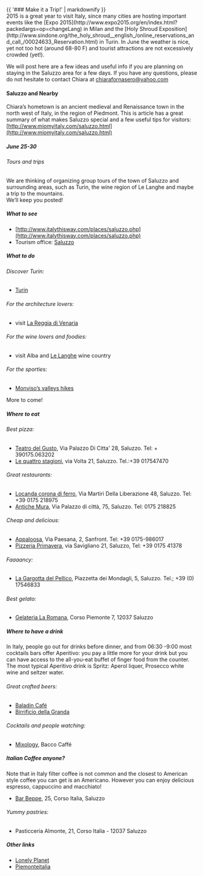 <div class="heading">
<div class="text_line left"></div>
{{ '### Make it a Trip!' | markdownify }}
<div class="text_line right"></div>
</div>
  2015 is a great year to visit Italy, since many cities are hosting important events like the [Expo 2015](http://www.expo2015.org/en/index.html?packedargs=op=changeLang) in Milan and the [Holy Shroud Exposition](http://www.sindone.org/the_holy_shroud__english_/online_reservations_and_call_/00024633_Reservation.html) in Turin. In June the weather is nice, yet not too hot (around 68-80 F) and tourist attractions are not excessively crowded (yet!).

  We will post here are a few ideas and useful info if you are planning on staying in the Saluzzo area for a few days. If you have any questions, please do not hesitate to contact Chiara at [chiarafornasero@yahoo.com](mailto:chiarafornasero@yahoo.com)

#### Saluzzo and Nearby
  Chiara’s hometown is an ancient medieval and Renaissance town in the north west of Italy, in the region of Piedmont. This is article has a great summary of what makes Saluzzo special and a few useful tips for visitors: [http://www.miomyitaly.com/saluzzo.html](http://www.miomyitaly.com/saluzzo.html)

##### June 25-30

###### Tours and trips
  We are thinking of organizing group tours of the town of Saluzzo and surrounding areas, such as Turin, the wine region of Le Langhe and maybe a trip to the mountains.   
We’ll keep you posted!


##### What to see
 * [http://www.italythisway.com/places/saluzzo.php](http://www.italythisway.com/places/saluzzo.php)  
 * Tourism office: [Saluzzo](http://www.saluzzoturistica.it/itinerari_scheda.php?id=425)

##### What to do

###### Discover Turin: 

 * [Turin](http://www.comune.torino.it/canaleturismo/en/)
 
###### For the architecture lovers: 

 * visit [La Reggia di Venaria](http://www.lavenaria.it/web/index.php)
 
###### For the wine lovers and foodies: 

 * visit Alba and [Le Langhe](http://www.langheroero.it/index.jsp?idProgetto=2) wine country
 
###### For the sporties: 

 * [Monviso’s valleys hikes](http://www.piemonteoutdoor.it/web/en/activities/hiking/gran-tour/item/73046-monviso-tour)


 More to come!


##### Where to eat

###### Best pizza:

 * [Teatro del Gusto](http://www.tripadvisor.it/ShowUserReviews-g194893-d3398888-r233673374-Teatro_Del_Gusto-Saluzzo_Province_of_Cuneo_Piedmont.html), Via Palazzo Di Citta' 28, Saluzzo. Tel: + 390175.063202  
 * [Le quattro stagioni](http://www.saluzzoturistica.it/ospitalita_scheda.php?id=487), via Volta 21, Saluzzo. Tel.:+39 017547470
 
###### Great restaurants:  
 * [Locanda corona di ferro](http://www.coronadiferro.it/), Via Martiri Della Liberazione 48, Saluzzo. Tel: +39 0175 218975
 * [Antiche Mura](http://www.antichemuraristorante.it/), Via Palazzo di città, 75, Saluzzo. Tel: 0175 218825  
 
###### Cheap and delicious:  

 * [Appaloosa](http://www.ristorante-appaloosa.it/appaloosa-menu-e.htm), Via Paesana, 2, Sanfront. Tel: +39 0175-986017
 * [Pizzeria Primavera](https://www.facebook.com/pages/Pizzeria-trattoria-Primavera/136996156433557?sk=info&tab=overview), via Savigliano 21, Saluzzo, Tel: +39 0175 41378  

###### Faaaancy:   
 * [La Gargotta del Pellico](http://www.tripadvisor.it/Restaurant_Review-g194893-d2248462-Reviews-La_Gargotta_del_Pellico-Saluzzo_Province_of_Cuneo_Piedmont.html), Piazzetta dei Mondagli, 5, Saluzzo. Tel.; +39 (0) 17546833   
 
###### Best gelato:  

 * [Gelateria La Romana](http://www.gelateriaromana.com/23-ice-cream-shop-saluzzo.php), Corso Piemonte 7, 12037 Saluzzo



##### Where to have a drink
  In Italy, people go out for drinks before dinner, and from 06:30 -9:00 most cocktails bars offer Aperitivo: you pay a little more for your drink but you can have access to the all-you-eat buffet of finger food from the counter.  
The most typical Aperitivo drink is Spritz: Aperol liquer, Prosecco white wine and seltzer water. 

###### Great crafted beers: 

 * [Baladin Café](http://www.baladin.it/en/our-places/baladin-cafe-saluzzo)
 * [Birrificio della Granda](http://www.tripadvisor.com/Restaurant_Review-g194893-d3493819-Reviews-Birrificio_della_Granda-Saluzzo_Province_of_Cuneo_Piedmont.html)
 
###### Cocktails and people watching: 

 * [Mixology](https://www.facebook.com/pages/Mixology-Everytime-Bar/187272094693182), Bacco Caffé


##### Italian Coffee anyone?
  Note that in Italy filter coffee is not common and the closest to American style coffee you can get is an Americano. However you can enjoy delicious espresso, cappuccino and macchiato!  
 * [Bar Beppe](http://www.saluzzoturistica.it/ospitalita_scheda.php?id=2127), 25, Corso Italia, Saluzzo  
 
###### Yummy pastries:  

 * Pasticceria Almonte, 21, Corso Italia - 12037 Saluzzo  

##### Other links
 * [Lonely Planet](http://www.lonelyplanet.com/italy/liguria-piedmont-and-valle-daosta/saluzzo/things-to-do)
 * [Piemonteitalia](http://www.piemonteitalia.eu/en/comuni/dettaglio/21/cuneo/saluzzo.html)

